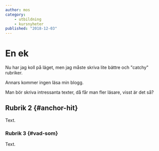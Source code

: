 ```yaml
---
author: mos
category:
    - utbildning
    - kursnyheter
published: "2018-12-03"
---
```

En ek
=====

Nu har jag koll på läget, men jag måste skriva lite bättre och "catchy" rubriker.

Annars kommer ingen läsa min blogg.

<!--more-->

Man bör skriva intressanta texter, då får man fler läsare, visst är det så?



Rubrik 2 {#anchor-hit}
-----------------------------------

Text.



### Rubrik 3 {#vad-som}

Text.
